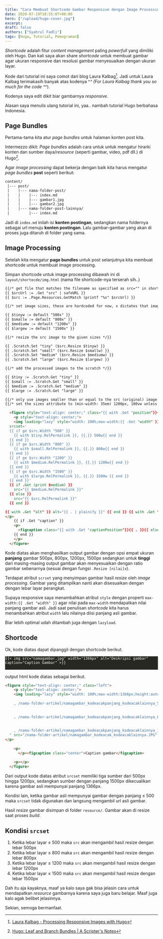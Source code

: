 ```yaml
---
title: "Cara Membuat Shortcode Gambar Responsive dengan Image Processing di Hugo"
date: 2020-07-19T18:55:07+08:00
hero: ["/upload/hugo-cover.jpg"]
excerpt:
draft: false
authors: ["Syahrul Fadli"]
tags: [Hugo, Tutorial, Pemograman]
---
```


*Shortcode* adalah fitur *content management* paling *powerfull* yang dimiliki oleh Hugo. Dan kali saya akan share *shortcode* untuk membuat gambar agar ukuran responsive dan resolusi gambar menyesuaikan dengan ukuran layar.

Kode dari tutorial ini saya comot dari blog Laura Kalbag[^1]. Jadi untuk Laura Kalbag terimakasih banyak atas kodenya ^_^ (For Laura Kalbag thank you so much for the code ^_^).

[^1]: [Laura Kalbag - Processing Responsive Images with Hugo](https://laurakalbag.com/processing-responsive-images-with-hugo/)

Kodenya saya edit dikit biar gambarnya *responsive*.

Alasan saya menulis ulang tutorial ini, yaa.. nambah tutorial Hugo berbahasa Indonesia.

## Page Bundles

Pertama-tama kita atur *page bundles* untuk halaman konten post kita.

Intermezzo dikit: *Page bundles* adalah cara untuk untuk mengatur hirarki konten dan sumber daya/*resource* (seperti gambar, video, pdf dll.) di Hugo[^2].

[^2]: [Hugo: Leaf and Branch Bundles | A Scripter's Notes](https://scripter.co/hugo-leaf-and-branch-bundles/)

Agar *image processing* dapat bekerja dengan baik kita harus mengatur *page bundles* **post** seperti berikut:

```html
content/
 |--- post/
 |    |--- nama-folder-post/
 |    |    |--- index.md
 |    |    |--- gambar1.jpg
 |    |    |--- gambar2.jpg
 |    |--- nama-folder-post-lainnya/
 |         |--- index.md
```

Jadi di `index.md` inilah isi **konten postingan**, sedangkan nama foldernya sebagai url menuju **konten postingan**. Lalu gambar-gambar yang akan di proses juga ditaruh di folder yang sama.

## Image Processing

Setelah kita mengatur **page bundles** untuk post selanjutnya kita membuat shortcode untuk membuat image processing.

Simpan shortcode untuk image processing dibawah ini di `layout/shortocde/img.html` (nama file shortcode-nya terserah sih..)

```html
{{/* get file that matches the filename as specified as src="" in shortcode */}}
{{ $srcUrl := .Get "src" | safeURL }}
{{ $src := .Page.Resources.GetMatch (printf "%s" $srcUrl) }}

{{/* set image sizes, these are hardcoded for now, x dictates that images are resized to this width */}}

{{ $tinyw := default "500x" }}
{{ $smallw := default "800x" }}
{{ $mediumw := default "1200x" }}
{{ $largew := default "1500x" }}

{{/* resize the src image to the given sizes */}}

{{ .Scratch.Set "tiny" ($src.Resize $tinyw) }}
{{ .Scratch.Set "small" ($src.Resize $smallw) }}
{{ .Scratch.Set "medium" ($src.Resize $mediumw) }}
{{ .Scratch.Set "large" ($src.Resize $largew) }}

{{/* add the processed images to the scratch */}}

{{ $tiny := .Scratch.Get "tiny" }}
{{ $small := .Scratch.Get "small" }}
{{ $medium := .Scratch.Get "medium" }}
{{ $large := .Scratch.Get "large" }}

{{/* only use images smaller than or equal to the src (original) image size, as Hugo will upscale small images */}}
{{/* set the sizes attribute to (min-width: 35em) 1200px, 100vw unless overridden in shortcode */}}

  <figure style="text-align: center;" class="{{ with .Get "position"}}{{ . }}{{ else -}} left {{- end }}" >
    <p style="text-align: center;">
    <img loading="lazy" style="width: 100%;max-width:{{ .Get "width" }};height:auto"
  srcset='
  {{ if ge $src.Width "500" }}
    {{ with $tiny.RelPermalink }}, {{.}} 500w{{ end }}
  {{ end }}
  {{ if ge $src.Width "800" }}
    {{ with $small.RelPermalink }}, {{.}} 800w{{ end }}
  {{ end }}
  {{ if ge $src.Width "1200" }}
    {{ with $medium.RelPermalink }}, {{.}} 1200w{{ end }}
  {{ end }}
  {{ if ge $src.Width "1500" }}
    {{ with $large.RelPermalink }}, {{.}} 1500w {{ end }}
  {{ end }}'
  {{ if .Get (print $medium) }}
    src="{{ $medium.RelPermalink }}"
  {{ else }}
    src="{{ $src.RelPermalink }}"
  {{ end }}

{{ with .Get "alt" }} alt="{{ . | plainify }}" {{ end }} {{ with .Get "style" }} style="{{ . | safeCSS }}" {{ end }} />
</p>
    {{ if .Get "caption" }}
    <p>
      <figcaption class="{{ with .Get "captionPosition"}}{{ . }}{{ else -}} center {{- end }}" {{ with .Get "captionStyle" }} style="{{ . | safeCSS }}" {{ end }}>{{ .Get "caption" }}</figcaption>
    {{ end }}
    </p>
  </figure>
```

Kode diatas akan menghasilkan output gambar dengan opsi empat ukuran **panjang** gambar 500px, 800px, 1200px, 1500px sedangkan untuk **tinggi** dari masing-masing output gambar akan menyesuaikan dengan ratio gambar sebenarnya (sesuai dengan fungsi `.Resize [nilai]x`).

Terdapat atribut `scrset` yang menyimpan gambar hasil *resize* oleh *image processing*. Gambar yang ditampilkan nanti akan disesuaikan dengan dengan lebar layar perangkat.

Supaya responsive saya menambahkan atribut `style` dengan properti `max-width:{{ .Get "width" }}` agar nilai pada `max-width` mendapatkan nilai panjang gambar asli. Jadi saat penulisan *shortcode* kita harus menambahkan atribut `width` lalu nilainya diisi panjang asli gambar.

Biar lebih optimal udah ditambah juga dengan `lazyload`.

## Shortcode
Ok, kode diatas dapat dipanggil dengan shortcode berikut.

<div class="code-toolbar">
<pre style="color:#f8f8f2;background-color:#272822;-moz-tab-size:4;-o-tab-size:4;tab-size:4" class="language-html line-numbers"><code class="language-html" data-lang="html">{{&lt; img src=&quot;namagambar.jpg&quot; width=&quot;1366px&quot; alt=&quot;Deskripsi gambar&quot; caption=&quot;Caption Gambar&quot; &gt;}}
</code>
</pre>
</div>

output html kode diatas sebagai berikut.

```html
<figure style="text-align: center;" class="left">
    <p style="text-align: center;">
    <img loading="lazy" style="width: 100%;max-width:1366px;height:auto" srcset="
  
    , /nama-folder-artikel/namagambar_kodeacakpanjang_kodeacaklainnya_500x0_resize_q75_box.JPG 500w
  
  
    , /nama-folder-artikel/namagambar_kodeacakpanjang_kodeacaklainnya_800x0_resize_q75_box.JPG 800w
  
  
    , /nama-folder-artikel/namagambar_kodeacakpanjang_kodeacaklainnya_1200x0_resize_q75_box.JPG 1200w
  " src="/nama-folder-artikel/namagambar_kodeacak_kodeacaklainnya.JPG" alt="Deskripsi gambar">
</p>
    
    <p>
      </p><figcaption class="center">Caption gambar</figcaption>
    
    <p></p>
  </figure>
  ```

  Dari output kode diatas atribut `srcset` memiliki tiga sumber dari 500px hingga 1200px, sedangkan sumber dengan panjang 1500px dikecualikan karena gambar asli mempunyai panjang 1366px.

  Kondisi lain, ketika gambar asli mempunyai gambar dengan panjang ≤ 500 maka `srcset` tidak digunakan dan langsung mengambil url asli gambar. 

  Hasil *resize* gambar disimpan di folder `resource/`. Gambar akan di resize saat proses *build*.

## Kondisi `srcset`
1. Ketika lebar layar ≤ 500 maka `src` akan mengambil hasil resize dengan lebar 500px
2. Ketika lebar layar ≤ 800 maka `src` akan mengambil hasil resize dengan lebar 800px
3. Ketika lebar layar ≤ 1200 maka `src` akan mengambil hasil resize dengan lebar 1200px
4. Ketika lebar layar ≤ 1500 maka `src` akan mengambil hasil resize dengan lebar 1500px

Dah itu aja kayaknya, maaf ya kalo saya gak bisa jelasin cara untuk mendapatkan *resource* gambarnya karena saya juga baru belajar. Maaf juga kalo agak belibet jelasinnya.

Sekian, semoga bermanfaat.